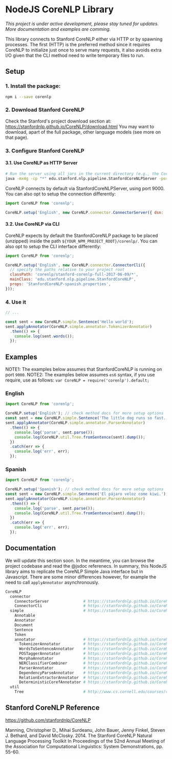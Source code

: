 # NodeJS CoreNLP Library

*This project is under active development, please stay tuned for updates.  More documentation and examples are comming.*

This library connects to Stanford CoreNLP either via HTTP or by spawning processes.  The first (HTTP) is the preferred method since it requires CoreNLP to initialize just once to serve many requests, it also avoids extra I/O given that the CLI method need to write temporary files to run.

## Setup

### 1. Install the package:

```bash
npm i --save corenlp
```

### 2. Download Stanford CoreNLP

Check the Stanford's project download section at: https://stanfordnlp.github.io/CoreNLP/download.html
You may want to download, apart of the full package, other language models (see more on that page).


### 3. Configure Stanford CoreNLP

#### 3.1. Use CoreNLP as HTTP Server

```bash
# Run the server using all jars in the current directory (e.g., the CoreNLP home directory)
java -mx4g -cp "*" edu.stanford.nlp.pipeline.StanfordCoreNLPServer -port 9000 -timeout 15000
```

CoreNLP connects by default via StanfordCoreNLPServer, using port 9000.  You can also opt to setup the connection differently:

```javascript
import CoreNLP from 'corenlp';

CoreNLP.setup('English', new CoreNLP.connector.ConnectorServer({ dsn: 'http://localhost:9000' }));
```

#### 3.2. Use CoreNLP via CLI

CoreNLP expects by default the StanfordCoreNLP package to be placed (unzipped) inside the path `${YOUR_NPM_PROJECT_ROOT}/corenlp/`.  You can also opt to setup the CLI interface differently:

```javascript
import CoreNLP from 'corenlp';

CoreNLP.setup('English', new CoreNLP.connector.ConnectorCli({
  // specify the paths relative to your project root
  classPath: 'corenlp/stanford-corenlp-full-2017-06-09/*',
  mainClass: 'edu.stanford.nlp.pipeline.StanfordCoreNLP',
  props: 'StanfordCoreNLP-spanish.properties',
}));
```

### 4. Use it

```javascript
// ...

const sent = new CoreNLP.simple.Sentence('Hello world');
sent.applyAnnotator(CoreNLP.simple.annotator.TokenizerAnnotator)
  .then(() => {
    console.log(sent.words());
  });
```

## Examples

NOTE1: The examples below assumes that StanfordCoreNLP is running on port `9000`.
NOTE2: The examples below assumes `es6` syntax, if you use require, use as follows: `var CoreNLP = require('corenlp').default;`

### English

```javascript
import CoreNLP from 'corenlp';

CoreNLP.setup('English'); // check method docs for more setup options
const sent = new CoreNLP.simple.Sentence('The little dog runs so fast.');
sent.applyAnnotator(CoreNLP.simple.annotator.ParserAnnotator)
  .then(() => {
    console.log('parse', sent.parse());
    console.log(CoreNLP.util.Tree.fromSentence(sent).dump());
  })
  .catch(err => {
    console.log('err', err);
  });
```

### Spanish

```javascript
import CoreNLP from 'corenlp';

CoreNLP.setup('Spanish'); // check method docs for more setup options
const sent = new CoreNLP.simple.Sentence('El pájaro veloz come kiwi.');
sent.applyAnnotator(CoreNLP.simple.annotator.ParserAnnotator)
  .then(() => {
    console.log('parse', sent.parse());
    console.log(CoreNLP.util.Tree.fromSentence(sent).dump());
  })
  .catch(err => {
    console.log('err', err);
  });
```

## Documentation

We will update this section soon.  In the meantime, you can browse the project codebase and read the @jsdoc referenecs.
In summary, this NodeJS library aims to replicate the CoreNLP Simple Java interface but in Javascript.  There are some minor differences however, for example the need to call `applyAnnotator` asynchronously.

```bash
CoreNLP
  connector
    ConnectorServer               # https://stanfordnlp.github.io/CoreNLP/corenlp-server.html
    ConnectorCli                  # https://stanfordnlp.github.io/CoreNLP/cmdline.html
  simple                          # https://stanfordnlp.github.io/CoreNLP/simple.html
    Annotable
    Annotator
    Document
    Sentence
    Token
    annotator                     # https://stanfordnlp.github.io/CoreNLP/annotators.html
      TokenizerAnnotator          # https://stanfordnlp.github.io/CoreNLP/tokenize.html
      WordsToSentenceAnnotator    # https://stanfordnlp.github.io/CoreNLP/ssplit.html
      POSTaggerAnnotator          # https://stanfordnlp.github.io/CoreNLP/pos.html
      MorphaAnnotator             # https://stanfordnlp.github.io/CoreNLP/lemma.html
      NERClassifierCombiner       # https://stanfordnlp.github.io/CoreNLP/ner.html
      ParserAnnotator             # https://stanfordnlp.github.io/CoreNLP/parse.html
      DependencyParseAnnotator    # https://stanfordnlp.github.io/CoreNLP/depparse.html
      RelationExtractorAnnotator  # https://stanfordnlp.github.io/CoreNLP/relation.html
      DeterministicCorefAnnotator # https://stanfordnlp.github.io/CoreNLP/coref.html
  util
    Tree                          # http://www.cs.cornell.edu/courses/cs474/2004fa/lec1.pdf
```

## Stanford CoreNLP Reference

https://github.com/stanfordnlp/CoreNLP

Manning, Christopher D., Mihai Surdeanu, John Bauer, Jenny Finkel, Steven J. Bethard, and David McClosky. 2014. The Stanford CoreNLP Natural Language Processing Toolkit In Proceedings of the 52nd Annual Meeting of the Association for Computational Linguistics: System Demonstrations, pp. 55-60.
